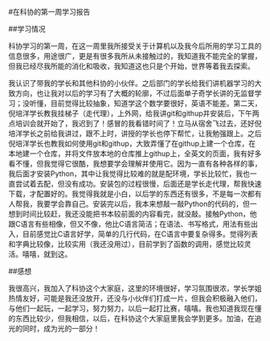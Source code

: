 #在科协的第一周学习报告

##学习情况

​       科协学习的第一周，在这一周里我所接受关于计算机以及我今后所用的学习工具的信息很多，用途很广，更是有很多我所从未接触过的，我知道我不能完全的掌握，但我已经尽我所能的消化和吸收，我知道这也只是个开始，世界等着我去探索。

​       我认识了带我的学长和其他科协的小伙伴。之后部门的学长给我们讲机器学习的大致方向，也让我对以后的学习有了大概的轮廓，不过后面单子奇学长讲的无监督学习；没听懂，目前觉得比较抽象，知道学这个数学要很好，英语不能差。第二天，倪培洋学长教我挂梯子（走代理），上外网，给我讲git和githup并安装后，下午两点培训会就开始了，我迟到了！感冒的我看错时间了！立马从宿舍飞过去，还好倪培洋学长之前给我讲过，跟不上时，讲授的学长也停下帮忙，让我勉强跟上。之后倪培洋学长也教我如何使用git和githup，大致弄懂了在githup上建一个仓库，在本地建一个仓库，并将文件放本地的仓库推上githup上，全英文的页面，我有好多看不懂，但我觉得它很酷，我想要学会理解并使用它。因为一直有各种各样的事，我后面才安装Python，其中让我觉得比较难的就是配环境，学长比较忙，我也一直尝试着去配，但没有成功。安装包的过程很慢，后面还是学长走代理，帮我快速下载，才配置好的。我觉得我就是小白，以后学的东西还有很多，不是每一次都有人帮我，我要学会靠自己。安装完以后，我本来想敲一敲Python的代码的，但一想到时间比较赶，我还没能把书本较前面的内容看完，就没敲。接触Python，他跟C语言有些相像，但又不像，他比C语言简洁；在语法、书写格式，用法有些出入，目前感觉比C语言好学，简单的几行代码，在C语言中要复杂得多。觉得列表和字典比较像，比较实用（我还没用过），目前学到了函数的调用，感觉比较灵活。嘻嘻，就到这。

##感想

​      我很高兴，我加入了科协这个大家庭，这里的环境很好，学习氛围很浓，学长学姐热情友好，可能是我还没放开，还没与小伙伴们打成一片，但我会积极融入他们，与他们一起玩，一起学习，努力努力，以后一起打比赛，嘻嘻。我也知道我现在懂的东西比较少，但我相信，以后，在科协这个大家庭里我会学到更多。加油，在追光的同时，成为光的一部分！











